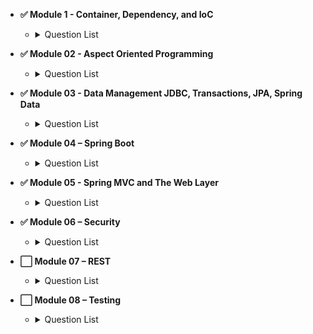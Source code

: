 - **✅ Module 1 - Container, Dependency, and IoC**

  - <details>
      <summary>Question List</summary>
        <ul>
        <li> Question 01 - What is <em>dependency injection</em> and what are the advantages?</li>
        <li> Question 02 - What is a pattern? 
        What is an anti-pattern? 
        Is dependency injection a pattern?</li>
        <li> Question 03 - What is an interface and what are the advantages of making use of them in Java? 
        Why are they recommended for <em>Spring beans</em>?</li>
        <li> Question 04 - What is meant by <em>“application context</em>&quot;?</li>
        <li> Question 05 - What is the concept of a “container” and what is its lifecycle?</li>
        <li> Question 06 - How are you going to create a new instance of an <code>ApplicationContext</code>?</li>
        <li> Question 07 - Can you describe the lifecycle of a Spring Bean in an <code>ApplicationContext</code>?</li>
        <li> Question 08 - How are you going to create an <code>ApplicationContext</code> in an integration test?</li>
        <li> Question 09 - What is the preferred way to close an application context? 
        Does Spring Boot do this for you?</li>
        <li> Question 10 - Can you describe: Dependency injection using Java configuration? 
        Dependency injection using annotations (<code>@Component</code>, <code>@Autowired</code>)? 
        <em>Component scanning</em>, <em>Stereotypes</em> and <em>Meta-Annotations</em>? 
        <em>Scopes</em> for Spring beans? 
        What is the default scope?</li>
        <li> Question 11 - Are beans <em>lazily</em> or <em>eagerly</em> instantiated by default? 
        How do you alter this behavior?</li>
        <li> Question 12 - What is a property source? 
        How would you use <code>@PropertySource</code>?</li>
        <li> Question 13 - What is a <code>BeanFactoryPostProcessor</code> and what is it used for? 
        When is it invoked? 
        Why would you define a static <code>@Bean</code> method? 
        What is a <code>ProperySourcesPlaceholderConfigurer</code> used for?</li>
        <li> Question 14 - What is a <code>BeanPostProcessor</code> and how is it different to a <code>BeanFactoryPostProcessor</code>? 
        What do they do?
        When are they called? 
        What is an initialization method and how is it declared on a Spring bean? 
        What is a destroy method, how is it declared and when is it called?
        Consider how you enable JSR-250 annotations like <code>@PostConstruct</code> and <code>@PreDestroy</code>? 
        When/how will they get called?
        How else can you define an initialization or destruction method for a Spring bean?</li>
        <li> Question 15 - What does <em>component-scanning</em> do?</li>
        <li> Question 16 - What is the behavior of the annotation <code>@Autowired</code> with regards to 
        <em>field injection</em>, <em>constructor injection</em> and <em>method injection</em>?</li>
        <li> Question 17 - What do you have to do, if you would like to inject something into a private field? 
        How does this impact testing?</li>
        <li> Question 18 - How does the <code>@Qualifier</code> annotation complement the use of <code>@Autowired</code>?</li>
        <li> Question 19 - What is a <strong><em>proxy object</em></strong> and what are the two different types of proxies Spring can create? 
        What are the limitations of these proxies (per type)? 
        What is the power of a proxy object and where are the disadvantages?</li>
        <li> Question 20 - What are the advantages of Java Config? 
        What are the limitations?</li>
        <li> Question 21 - What does the <code>@Bean</code> annotation do?</li>
        <li> Question 22 - What is the default bean id if you only use @Bean? 
        How can you override this?</li>
        <li> Question 23 - Why are you not allowed to annotate a final class with <code>@Configuration</code>? 
        How do <code>@Configuration</code> annotated classes support singleton beans? 
        Why can’t <code>@Bean</code> methods be final either?</li>
        <li> Question 24 - How do you configure <strong><em>profiles</em></strong>? 
        What are possible use cases where they might be useful?</li>
        <li> Question 25 - Can you use <code>@Bean</code> together with <code>@Profile</code>?</li>
        <li> Question 26 - Can you use <code>@Component</code> together with <code>@Profile</code>?</li>
        <li> Question 27 - How many profiles can you have?</li>
        <li> Question 28 - How do you inject scalar/literal values into Spring beans?</li>
        <li> Question 29 - What is <code>@Value</code> used for?</li>
        <li> Question 30 - What is Spring Expression Language (<strong><em>SpEL</em></strong> for short)?</li>
        <li> Question 31 - What is the Environment abstraction in Spring?</li>
        <li> Question 32 - Where can properties in the environment come from there are many sources for properties check the documentation if not sure. 
        Spring Boot adds even more.</li>
        <li> Question 34 - What is the difference between <code>$</code> and <code>#</code> in <code>@Value</code> expressions?</li>
      </ul>
    </details>

- **✅ Module 02 - Aspect Oriented Programming**

  - <details>
      <summary>Question List</summary>
      <ul>
        <li>Question 01 - What is the concept of AOP? 
        Which problem does it solve? 
        What is a <em>cross cutting concern</em>? 
        Name three typical cross cutting concerns. 
        What two problems arise if you don&#39;t solve a cross cutting concern via AOP?</li>
        <li>Question 02 - What is a <strong><em>pointcut</em></strong>, a <strong><em>JoinPoint</em></strong>, an <strong><em>advice</em></strong>, an <strong><em>aspect</em></strong>, <strong><em>weaving</em></strong>?</li>
        <li>Question 03 - How does Spring solve (implement) a cross cutting concern?</li>
        <li>Question 04 - Which are the limitations of the two proxy-types? 
        What visibility must Spring bean methods have to be proxied using Spring AOP?</li>
        <li>Question 05 - How many advice types does Spring support. 
        Can you name each one?
        What are they used for?
        Which two advices can you use if you would like to try and catch exceptions?</li>
        <li>Question 06 - What do you have to do to enable the detection of the <code>@Aspect</code> annotation? 
        What does <code>@EnableAspectJAutoProxy</code> do?</li>
        <li>Question 07 - If shown pointcut expressions, would you understand them? 
        For example, what would be the correct pointcut expression to match both getter and setter methods?</li>
        <li>Question 08 - What is the JoinPoint argument used for?</li>
        <li>Question 09 - What is a <code>ProceedingJoinPoint</code>? When is it used?</li>
      </ul>
    </details>

- **✅ Module 03 - Data Management JDBC, Transactions, JPA, Spring Data**

  - <details>
        <summary>Question List</summary>
        <ul>
        <li><p>Question 02 - How do you configure a <code>DataSource</code> in Spring?
        Which bean is very useful for development/test databases?</p>
        </li>
        <li><p>Question 03 - What is the <code>Template</code> design pattern and what is the <code>JdbcTemplate</code>?</p>
        </li>
        <li><p>Question 04 - What is a <strong><em>callback</em></strong>?
        What are the three <code>JdbcTemplate</code> callback interfaces that can be used with queries?
        What is each used for?</p>
        </li>
        <li><p>Question 05 - Can you execute plain SQL statement with the <code>JdbcTemplate</code>?</p>
        </li>
        <li><p>Question 06 - When does the <code>JdbcTemplate</code> acquire (and release) a connection,
        for every method called or once per template? Why?</p>
        </li>
        <li><p>Question 07 - How does the <code>JdbcTemplate</code> support generic queries?<br>How does it return objects and <code>lists</code>/<code>maps</code> of objects?<br>query(), queryForObject(), queryForList(), queryForRowSet() and queryForMap(): Map<String, Object></p>
        </li>
        <li><p>Question 09 - Is a transaction a cross cutting concern?<br>How is it implemented by Spring</p>
        </li>
        <li><p>Question 10 - How are you going to define a transaction in Spring?<br>What does <code>@Transactional</code> do?<br>What is the <code>PlatformTransactionManager</code>?</p>
        </li>
        <li><p>Question 11 - Is the <code>JdbcTemplate</code> able to participate in an existing transaction?</p>
        </li>
        <li><p>Question 12 - What is a transaction isolation level?<br>How many do we have and how are they ordered?
        <code>@Transactional(isolation = Isolation.XXXXXX)</code></p>
        </li>
        <li><p>Question 13 - What is <code>@EnableTransactionManagement</code> for?</p>
        </li>
        <li><p>Question 14 - What does transaction propagation mean?</p>
        </li>
        <li><p>Question 15 - What happens if one <code>@Transactional</code> annotated method is calling another<br><code>@Transactional</code> annotated method on the same object instance?</p>
        </li>
        <li><p>Question 16 - Where can the <code>@Transactional</code> annotation be used?<br>What is a typical usage if you put it at class level?</p>
        </li>
        <li><p>Question 17 - What does declarative transaction management mean?</p>
        </li>
        <li><p>Question 18 - What is the default rollback policy?<br>How can you override it?</p>
        </li>
        <li><p>Question 19 - What is the default rollback policy in a JUnit test, when you use the
        <code>@RunWith(SpringJUnit4ClassRunner.class)</code> in JUnit 4 or
        <code>@ExtendWith(SpringExtension.class)</code> in JUnit 5,
        and annotate your <code>@Test</code> annotated method with <code>@Transactional</code>?</p>
        </li>
        <li><p>Question 20 - Why is the term &quot;unit of work&quot; so important and why does JDBC <code>AutoCommit</code><br>violate this pattern?</p>
        </li>
        <li><p>Question 21 - What do you need to do in Spring if you would like to work with <code>JPA</code>?</p>
        </li>
        <li><p>Question 22 - Are you able to participate in a given transaction in Spring while working with JPA?</p>
        </li>
        <li><p>Question 23 - Which <code>PlatformTransactionManager</code>(s) can you use with JPA?</p>
        </li>
        <li><p>Question 24 - What do you have to configure to use JPA with Spring?<br>How does Spring Boot make this easier?</p>
        </li>
        <li><p>Question 25 - What is repository interface? <code>@Repository</code> and <code>extends CrudRepository&lt;T, ID&gt;</code></p>
        </li>
        <li><p>Question 26 - How do you define a Repository interface? 
        Why is it an interface not a class?</p>
        </li>
        <li><p>Question 27 - What is the naming convention for finder methods in a <code>Repository</code> interface?</p>
        </li>
        <li><p>Question 28 - How are Spring Data repositories implemented by Spring at runtime?</p>
        </li>
        <li><p>Question 29 - What is <code>@Query</code> used for?</p>
        </li>
        </ul>
      </details>

- **✅ Module 04 – Spring Boot**

  - <details>
      <summary>Question List</summary>
        <ul>
        <li>Question 01 - What is Spring Boot?</li>
        <li>Question 02 - What are the advantages of using Spring Boot?</li>
        <li>Question 03 - Why is it &quot;<em>opinionated</em>&quot;?</li>
        <li>Question 04 - What things affect what Spring Boot sets up?</li>
        <li>Question 05 - What is a Spring Boot starter <code>POM</code>? Why is it useful?</li>
        <li>Question 06 - Spring Boot supports both properties and <code>YML</code> files. Would you recognize and understand them if you saw them?</li>
        <li>Question 07 - Can you control logging with Spring Boot? How?</li>
        <li>Question 08 - Where does Spring Boot look for property file by default?</li>
        <li>Question 09 - How do you define profile specific property files?</li>
        <li>Question 10 - How do you access the properties defined in the property files?</li>
        <li>Question 11 - What properties do you have to define in order to configure external MySQL?</li>
        <li>Question 12 - How do you configure default schema and initial data?</li>
        <li>Question 13 - What is a <strong>fat jar</strong>? How is it different from the original jar?</li>
        <li>Question 14 - What is the difference between an embedded container and a <code>WAR</code>?</li>
        <li>Question 15 - What embedded containers does Spring Boot support?</li>
        <li>Question 16 - How does Spring Boot know what to configure?</li>
        <li>Question 17 - What does <code>@EnableAutoConfiguration</code> do?</li>
        <li>Question 18 - What does <code>@SpringBootApplication</code> do?</li>
        <li>Question 19 - Does Spring Boot do component scanning? Where does it look by default?</li>
        <li>Question 20 - How are <code>DataSource</code> and <code>JdbcTemplate</code> autoconfigured?</li>
        <li>Question 21 - What is <code>spring.factories</code> file for?</li>
        <li>Question 22 - How do you customize Spring auto configuration?</li>
        <li>Question 23 - What are the examples of <code>@Conditional</code> annotations? How are they used?</li>
        <li>Question 24 - What value does Spring Boot <em>Actuator</em> provide?</li>
        <li>Question 25 - What are the two protocols you can use to access actuator endpoints?</li>
        <li>Question 26 - What are the actuator endpoints that are provided out of the box?</li>
        <li>Question 27 - What is <code>info</code> endpoint for? How do you supply data?</li>
        <li>Question 28 - How do you change logging level of a package using loggers endpoint?</li>
        <li>Question 29 - How do you access an endpoint using a <code>tag</code>?</li>
        <li>Question 30 - What is metrics for?</li>
        <li>Question 31 - How do you create a custom metric with or without tags?</li>
        <li>Question 32 - What is <code>Health</code> Indicator?</li>
        <li>Question 33 - What are the Health Indicators that are provided out of the box?</li>
        <li>Question 34 - What is the Health Indicator status?</li>
        <li>Question 35 - What are the Health Indicator statuses that are provided out of the box?</li>
        <li>Question 36 - How do you change the Health Indicator status severity order?</li>
        <li>Question 37 - Why do you want to leverage 3rd-party external monitoring system?</li>
        <li>Question 38 - When do you want to use <code>@SpringBootTest</code> annotation?</li>
        <li>Question 39 - What does <code>@SpringBootTest</code> auto-configure?</li>
        <li>Question 40 - What dependencies does <code>spring-boot-starter-test</code> brings to the classpath?</li>
        <li>Question 41 - How do you perform <em>integration testing</em> with <code>@SpringBootTest</code> for a web application?</li>
        <li>Question 42 - When do you want to use <code>@WebMvcTest</code>? What does it auto-configure?</li>
        <li>Question 43 - What are the differences between <code>@MockBean</code> and <code>@Mock</code>?</li>
        <li>Question 44 - When do you want use <code>@DataJpaTest</code> for? What does it auto-configure?</li>
        </ul>
    </details>

- **✅ Module 05 - Spring MVC and The Web Layer**

  - <details>
      <summary>Question List</summary>
      <ul>
        <li>Question 01 - <code>MVC</code> is an abbreviation for a design pattern.<br>What does it stand for and what is the idea behind it?</li>
        <li>Question 02 - What is the <code>DispatcherServlet</code> and what is it used for?</li>
        <li>Question 03 - What is a web application context?<br>What extra scopes does it offer? <code>@RequestScope</code>, <code>@SessionScope</code>, <code>@ApplicationScope</code></li>
        <li>Question 04 - What is the <code>@Controller</code> annotation used for?</li>
        <li>Question 05 - How is an incoming request mapped to a controller and mapped to a method?</li>
        <li>Question 06 - What is the difference between <code>@RequestMapping</code> and <code>@GetMapping</code>?</li>
        <li>Question 07 - What is <code>@RequestParam</code> used for?</li>
        <li>Question 08 - What are the differences between <code>@RequestParam</code> and <code>@PathVariable</code>?</li>
        <li>Question 09 - What are some of the parameter types for a controller method?<ul>
        <li>WebRequest, NativeWebRequest</li>
        <li><code>javax.servlet.ServletRequest</code></li>
        <li><code>javax.servlet.ServletResponse</code></li>
        <li><code>javax.servlet.http.HttpSession</code></li>
        <li><code>javax.servlet.http.PushBuilder</code></li>
        <li><code>java.security.Principal</code></li>
        <li><code>HttpMethod</code>: GET, HEAD, POST, PUT, PATCH, DELETE, OPTIONS, TRACE</li>
        <li><code>java.util.Locale</code></li>
        <li><code>java.util.TimeZone</code> and <code>java.time.ZoneId</code></li>
        <li><code>java.io.InputStream</code> and <code>java.io.Reader</code></li>
        <li><code>java.io.OutputStream</code> and <code>java.io.Writer</code></li>
        <li><code>HttpEntity&lt;B&gt;</code></li>
        <li><code>java.util.Map</code>, <code>org.springframework.ui.Model</code>, <code>org.springframework.ui.ModelMap</code></li>
        <li><code>RedirectAttributes</code></li>
        <li><code>Errors</code>, <code>BindingResult</code></li>
        <li><code>SessionStatus</code> + class-level <code>@SessionAttributes</code></li>
        <li><code>UriComponentsBuilder</code></li>
        <li><code>@RequestParam</code></li>
        </ul>
        </li>
        <li>Question 10 - What other annotations might you use on a controller method parameter?<ul>
        <li><code>@RequestParam</code></li>
        <li><code>@PathVariable</code></li>
        <li><code>@MatrixVariable</code></li>
        <li><code>@CookieValue</code></li>
        <li><code>@RequestHeader</code></li>
        <li><code>@RequestBody</code></li>
        <li><code>@RequestPart</code></li>
        <li><code>@RequestAttribute</code></li>
        <li><code>@ModelAttribute</code></li>
        <li><code>@SessionAttribute</code></li>
        <li><code>@SessionAttributes</code></li>
        </ul>
        </li>
        <li>Question 11 - What are some of the valid return types of a controller method?<ul>
        <li><code>@ResponseBody</code></li>
        <li><code>HttpEntity&lt;B&gt;</code>, <code>ResponseEntity&lt;B&gt;</code></li>
        <li><code>HttpHeaders</code></li>
        <li><code>String</code></li>
        <li><code>View</code> return instance of views such as <code>JstlView</code>, <code>ThymeleafView</code>, <code>FreeMarkerView</code></li>
        <li><code>Map</code>, <code>Model</code></li>
        <li><code>@ModelAttribute</code></li>
        <li><code>ModelAndView</code></li>
        <li><code>void</code></li>
        <li><code>DeferredResult&lt;V&gt;</code></li>
        <li><code>Callable&lt;V&gt;</code></li>
        <li><code>ListenableFuture&lt;V&gt;</code>, <code>CompletableFuture&lt;V&gt;</code>, <code>CompletionStage&lt;V&gt;</code></li>
        <li><code>ResponseBodyEmitter</code>, <code>SseEmitter</code></li>
        <li><code>StreamingResponseBody</code></li>
        <li>Reactive types</li>
        </ul>
        </li>
        </ul>
    </details>

- **✅ Module 06 – Security**

  - <details>
      <summary>Question List</summary>
        <ul>
          <li>Question 01 - What are <em>authentication</em> and <em>authorization</em>? Which must come first?</li>
          <li>Question 02 - Is security a <em>cross cutting concern</em>?</li>
          <li>Question 02 - Levels of security and objects involved in authentication and authorization processes</li>
          <li>Question 03 - What is the <code>DelegatingFilterProxy</code>?</li>
          <li>Question 04 - What is the <code>SecurityFilterChain</code>?</li>
          <li>Question 05 - What is a <code>SecurityContext</code> and <code>SecurityContextHolder</code>?
          Which access modes are available?
          What <code>Authentication</code> object is used for?</li>
          <li>Question 06 - <code>antMatcher</code> and <code>mvcMatcher</code> support which matching rules?</li>
          <li>Question 07 - Why is the usage of <code>mvcMatcher</code> recommended over <code>antMatcher</code>?</li>
          <li>Question 08 - Does Spring Security support password hashing? What is <em>salting</em>?</li>
          <li>Question 09 - Why do you need method security? What type of object is typically secured at<br>the method level (think of its purpose not its Java type).</li>
          <li>Question 10 - What do<code>@PreAuthorized</code> and <code>@RolesAllowed</code> annotations do?<br>What is the difference between them?</li>
          <li>Question 11 - How are <code>@PreAuthorized</code> and <code>@RolesAllowed</code> annotations implemented?</li>
          <li>Question 12 - In which security annotation are you allowed to use <code>SpEL</code>?</li>
        </ul>
    </details>

- **⬜ Module 07 – REST**

  - <details>
      <summary>Question List</summary>
    </details>

- **⬜ Module 08 – Testing**

  - <details>
      <summary>Question List</summary>
    </details>
